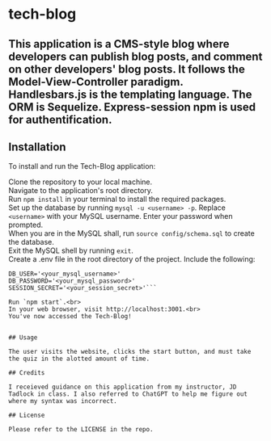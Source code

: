# tech-blog

## This application is a CMS-style blog where developers can publish blog posts, and comment on other developers' blog posts. It follows the Model-View-Controller paradigm. Handlesbars.js is the templating language. The ORM is Sequelize. Express-session npm is used for authentification.

<!-- Link: <a href="https://coreyphillipsofficial.github.io/javascript_quiz/">Javascript Quiz</a>  -->


## Installation

To install and run the Tech-Blog application:

Clone the repository to your local machine.<br>
Navigate to the application's root directory.<br>
Run `npm install` in your terminal to install the required packages.<br>
Set up the database by running `mysql -u <username> -p`. Replace `<username>` with your MySQL username. Enter your password when prompted.<br>
When you are in the MySQL shall, run `source config/schema.sql` to create the database.<br>
Exit the MySQL shell by running `exit`.<br>
Create a .env file in the root directory of the project. Include the following:<br>
```DB_NAME='tech_blog_db'
DB_USER='<your_mysql_username>'
DB_PASSWORD='<your_mysql_password>'
SESSION_SECRET='<your_session_secret>'```

Run `npm start`.<br>
In your web browser, visit http://localhost:3001.<br>
You've now accessed the Tech-Blog!


## Usage

The user visits the website, clicks the start button, and must take the quiz in the alotted amount of time.

## Credits

I receieved guidance on this application from my instructor, JD Tadlock in class. I also referred to ChatGPT to help me figure out where my syntax was incorrect.

## License

Please refer to the LICENSE in the repo.